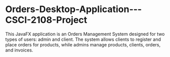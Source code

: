 # Orders-Desktop-Application---CSCI-2108-Project
This JavaFX application is an Orders Management System designed for two types of users: admin and client. The system allows clients to register and place orders for products, while admins manage products, clients, orders, and invoices.
